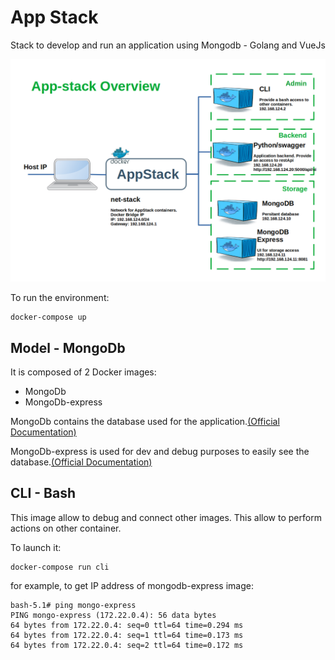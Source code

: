 # App Stack

Stack to develop and run an application using Mongodb - Golang and VueJs

![Stack Overview](doc/app_env-02-stack_overview.png)

To run the environment:

```
docker-compose up
```

## Model - MongoDb

It is composed of 2 Docker images:
- MongoDb
- MongoDb-express

MongoDb contains the database used for the application.[(Official Documentation)](https://hub.docker.com/_/mongo)

MongoDb-express is used for dev and debug purposes to easily see the database.[(Official Documentation)](https://hub.docker.com/_/mongo-express)


## CLI - Bash

This image allow to debug and connect other images. This allow to perform actions on other container.

To launch it:
```
docker-compose run cli
```

for example, to get IP address of mongodb-express image:
```
bash-5.1# ping mongo-express
PING mongo-express (172.22.0.4): 56 data bytes
64 bytes from 172.22.0.4: seq=0 ttl=64 time=0.294 ms
64 bytes from 172.22.0.4: seq=1 ttl=64 time=0.173 ms
64 bytes from 172.22.0.4: seq=2 ttl=64 time=0.172 ms 
```
